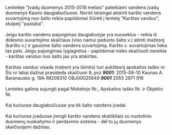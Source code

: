 Lentelėje "Įvadų duomenys 2015-2018 metais" pateikiami vandens įvadų duomenys Kauno daugiabučiuose. 
Norint teisingai atskirti karšto vandens suvartojimą nuo šalto reikia papildomai žiūrėti į lentelę "Karštas vanduo", stulpelį "pastaba".
<br><br>
Jeigu karšto vandens pajungimas daugiabutyje yra nuoseklus - reikia iš didesnio suvartojimo skaičiaus (viso namui paduoto šalto v.) atimti
mažesnį (karšto v.) ir gausime šalto vandens suvartojimą. Karšto v. suvartojimas lieka tas pats.
Jeigu pajungimas lygiagretus - papildomai nieko skaičiuoti nereikia - karštas vanduo nuo šalto jau yra atskirtas.
<br><br>
Karštas vanduo visada (nebent yra išimtis) turi aukštesnį apskaitos taško nr. Šis nr labai dažnai prasideda skaičiumi 9, pvz <strong><em>9001</em></strong>:
2015-06-10	Kaunas	A. Baranausko g. 19A	IM208310	OBJ00025649	<strong><em>9001</em></strong>	2055	2971	916
<br><br>
Lenteles galima sujungti pagal Mokėtojo Nr.,	Apskaitos taško Nr. ir	Objekto Nr.
<br><br>
Kai kuriuose daugiabučiuose yra tik šalto vandens įvadai.
<br><br>
Kai kuriuose įvaduose įrengti karšto vandens skaitikliais su nuotolinio duomenų nuskaitymo ir perdavimo sistema - dėl to
jų duomenys skaičiuojami dažniau.
